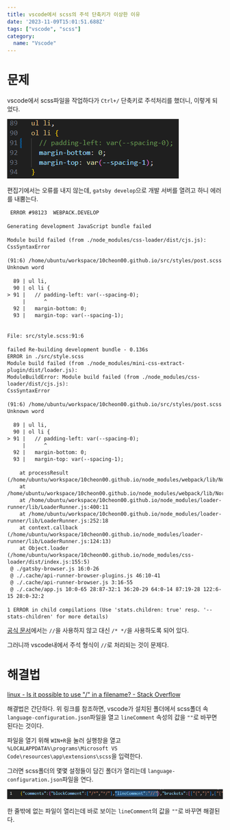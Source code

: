 ```yaml
---
title: vscode에서 scss의 주석 단축키가 이상한 이유
date: '2023-11-09T15:01:51.688Z'
tags: ["vscode", "scss"]
category:
  name: "Vscode"
---
```


# 문제

vscode에서 scss파일을 작업하다가 `Ctrl+/` 단축키로 주석처리를 했더니, 이렇게 되었다.

![Alt text](image.png)

편집기에서는 오류를 내지 않는데, `gatsby develop`으로 개발 서버를 열려고 하니 에러를 내뿜는다.

```shell
 ERROR #98123  WEBPACK.DEVELOP

Generating development JavaScript bundle failed

Module build failed (from ./node_modules/css-loader/dist/cjs.js):
CssSyntaxError

(91:6) /home/ubuntu/workspace/10cheon00.github.io/src/styles/post.scss Unknown word

  89 | ul li,
  90 | ol li {
> 91 |   // padding-left: var(--spacing-0);
     |      ^
  92 |   margin-bottom: 0;
  93 |   margin-top: var(--spacing-1);


File: src/style.scss:91:6

failed Re-building development bundle - 0.136s
ERROR in ./src/style.scss
Module build failed (from ./node_modules/mini-css-extract-plugin/dist/loader.js):
ModuleBuildError: Module build failed (from ./node_modules/css-loader/dist/cjs.js):
CssSyntaxError

(91:6) /home/ubuntu/workspace/10cheon00.github.io/src/styles/post.scss Unknown word

  89 | ul li,
  90 | ol li {
> 91 |   // padding-left: var(--spacing-0);
     |      ^
  92 |   margin-bottom: 0;
  93 |   margin-top: var(--spacing-1);

    at processResult (/home/ubuntu/workspace/10cheon00.github.io/node_modules/webpack/lib/NormalModule.js:764:19)
    at /home/ubuntu/workspace/10cheon00.github.io/node_modules/webpack/lib/NormalModule.js:866:5
    at /home/ubuntu/workspace/10cheon00.github.io/node_modules/loader-runner/lib/LoaderRunner.js:400:11
    at /home/ubuntu/workspace/10cheon00.github.io/node_modules/loader-runner/lib/LoaderRunner.js:252:18
    at context.callback (/home/ubuntu/workspace/10cheon00.github.io/node_modules/loader-runner/lib/LoaderRunner.js:124:13)
    at Object.loader (/home/ubuntu/workspace/10cheon00.github.io/node_modules/css-loader/dist/index.js:155:5)
 @ ./gatsby-browser.js 16:0-26
 @ ./.cache/api-runner-browser-plugins.js 46:10-41
 @ ./.cache/api-runner-browser.js 3:16-55
 @ ./.cache/app.js 10:0-65 28:87-32:1 36:20-29 64:0-14 87:19-28 122:6-15 28:0-32:2

1 ERROR in child compilations (Use 'stats.children: true' resp. '--stats-children' for more details)
```

[공식 문서](https://sass-lang.com/documentation/syntax/comments/)에서는 `//`을 사용하지 않고 대신 `/* */`을 사용하도록 되어 있다.

그러니까 vscode내에서 주석 형식이 `//`로 처리되는 것이 문제다.


# 해결법


[linux - Is it possible to use "/" in a filename? - Stack Overflow](https://stackoverflow.com/a/68745974) 

해결법은 간단하다. 위 링크를 참조하면, vscode가 설치된 폴더에서 scss폴더 속 `language-configuration.json`파일을 열고 `lineComment` 속성의 값을 `""`로 바꾸면 된다는 것이다.

파일을 열기 위해 `WIN+R`을 눌러 실행창을 열고 `%LOCALAPPDATA%\programs\Microsoft VS Code\resources\app\extensions\scss`을 입력한다.

그러면 scss폴더의 몇몇 설정들이 담긴 폴더가 열리는데 `language-configuration.json`파일을 연다.

![Alt text](image-1.png)

한 줄밖에 없는 파일이 열리는데 바로 보이는 `lineComment`의 값을 `""`로 바꾸면 해결된다.